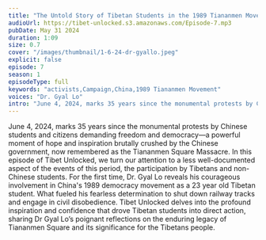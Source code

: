 ```yaml
---
title: "The Untold Story of Tibetan Students in the 1989 Tiananmen Movement"
audioUrl: https://tibet-unlocked.s3.amazonaws.com/Episode-7.mp3
pubDate: May 31 2024
duration: 1:09
size: 0.7
cover: "/images/thumbnail/1-6-24-dr-gyallo.jpeg"
explicit: false
episode: 7
season: 1
episodeType: full
keywords: "activists,Campaign,China,1989 Tiananmen Movement"
voices: "Dr. Gyal Lo"
intro: "June 4, 2024, marks 35 years since the monumental protests by Chinese students and citizens demanding freedom and democracy—a powerful moment of hope and inspiration brutally crushed by the Chinese government, now remembered as the Tiananmen Square Massacre. In this episode of Tibet Unlocked, we turn our attention to a less well-documented aspect of the events of this period, the participation by Tibetans and non-Chinese students. For the first time, Dr. Gyal Lo reveals his courageous involvement in China's 1989 democracy movement as a 23 year old Tibetan student. What fueled his fearless determination to shut down railway tracks and engage in civil disobedience. Tibet Unlocked delves into the profound inspiration and confidence that drove Tibetan students into direct action, sharing Dr Gyal Lo’s poignant reflections on the enduring legacy of Tiananmen Square and its significance for the Tibetans people."
---
```

June 4, 2024, marks 35 years since the monumental protests by Chinese students and citizens demanding freedom and democracy—a powerful moment of hope and inspiration brutally crushed by the Chinese government, now remembered as the Tiananmen Square Massacre.
In this episode of Tibet Unlocked, we turn our attention to a less well-documented aspect of the events of this period, the participation by Tibetans and non-Chinese students. 
For the first time, Dr. Gyal Lo reveals his courageous involvement in China's 1989 democracy movement as a 23 year old Tibetan student. What fueled his fearless determination to shut down railway tracks and engage in civil disobedience. Tibet Unlocked delves into the profound inspiration and confidence that drove Tibetan students into direct action, sharing Dr Gyal Lo’s poignant reflections on the enduring legacy of Tiananmen Square and its significance for the Tibetans people.
